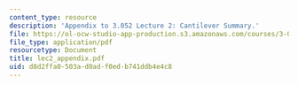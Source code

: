 ```yaml
---
content_type: resource
description: 'Appendix to 3.052 Lecture 2: Cantilever Summary.'
file: https://ol-ocw-studio-app-production.s3.amazonaws.com/courses/3-052-nanomechanics-of-materials-and-biomaterials-spring-2007/d8d2ffa0503ad0adf0edb741ddb4e4c8_lec2_appendix.pdf
file_type: application/pdf
resourcetype: Document
title: lec2_appendix.pdf
uid: d8d2ffa0-503a-d0ad-f0ed-b741ddb4e4c8
---
```

